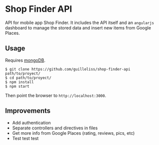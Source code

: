 Shop Finder API
==============

API for mobile app Shop Finder. It includes the API itself and an `angularjs` dashboard to manage the stored data and insert new items from Google Places.

## Usage

Requires [mongoDB](https://www.mongodb.org/).

	$ git clone https://github.com/guilleliss/shop-finder-api path/to/proyect/
	$ cd path/to/proyect/
	$ npm install
	$ npm start

Then point the browser to `http://localhost:3000`.

## Improvements

* Add authentication
* Separate controllers and directives in files
* Get more info from Google Places (rating, reviews, pics, etc)
* Test test test
